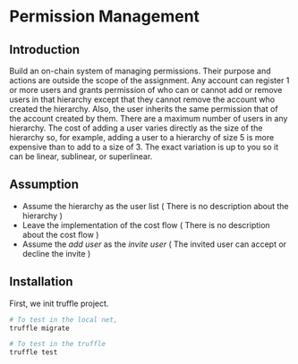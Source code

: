 # Permission Management

## Introduction

Build an on-chain system of managing permissions. Their purpose and actions are outside
the scope of the assignment. Any account can register 1 or more users and grants
permission of who can or cannot add or remove users in that hierarchy except that they
cannot remove the account who created the hierarchy. Also, the user inherits the same
permission that of the account created by them.
There are a maximum number of users in any hierarchy. The cost of adding a user varies
directly as the size of the hierarchy so, for example, adding a user to a hierarchy of size 5 is
more expensive than to add to a size of 3.
The exact variation is up to you so it can be linear, sublinear, or superlinear.

## Assumption

- Assume the hierarchy as the user list ( There is no description about the hierarchy )
- Leave the implementation of the cost flow ( There is no description about the cost flow )
- Assume the *add user* as the *invite user* ( The invited user can accept or decline the invite )


## Installation

First, we init truffle project.

```bash
# To test in the local net, 
truffle migrate

# To test in the truffle
truffle test
```